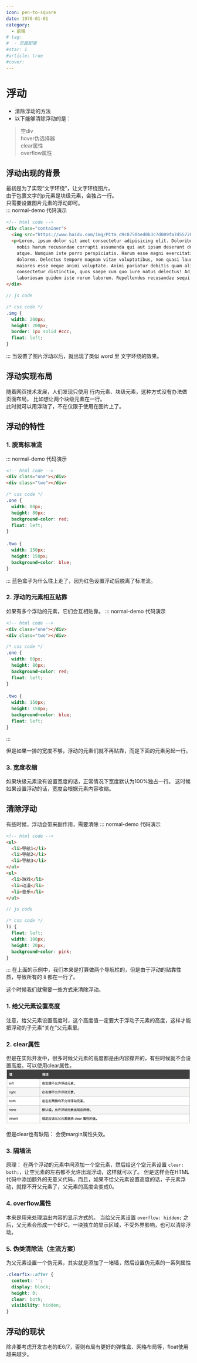 ```yaml
---
icon: pen-to-square
date: 1970-01-01
category:
  - 前端
# tag:
#  - 页面配置
#star: 1
#article: true
#cover: 
---
```

 
# 浮动
+ 清除浮动的方法
+ 以下能够清除浮动的是：  
> 空div  
hover伪选择器  
clear属性  
overflow属性
<!-- more -->
## 浮动出现的背景
最初是为了实现“文字环绕”，让文字环绕图片。  
由于包裹文字的p元素是块级元素，会独占一行。  
只需要设置图片元素的浮动即可。  
::: normal-demo 代码演示

```html
<!-- html code -->
<div class="container">
  <img src="https://www.baidu.com/img/PCtm_d9c8750bed0b3c7d089fa7d55720d6cf.png" alt="我是一个张图片" class="img">
  <p>Lorem, ipsum dolor sit amet consectetur adipisicing elit. Doloribus quos est rerum repellat alias maiores
    nobis harum recusandae corrupti assumenda qui aut ipsam deserunt dolorem modi, culpa hic ex illo repellendus
    atque. Numquam iste porro perspiciatis. Harum esse magni exercitationem, perspiciatis libero soluta quo ea
    dolorem. Delectus tempore magnam vitae voluptatibus, non quasi laudantium, aliquam consequuntur perspiciatis
    maiores esse neque animi voluptate. Animi pariatur debitis quam aliquam recusandae quis ut nisi totam sint
    consectetur distinctio, quos saepe cum quo iure natus delectus! Ad, dolore. Ut temporibus ea autem fugiat
    laboriosam quidem iste rerum laborum. Repellendus recusandae sequi id excepturi alias?</p>
</div>
```

```js
// js code

```

```css
/* css code */
.img {
  width: 200px;
  height: 200px;
  border: 1px solid #ccc;
  float: left;
}
```

:::
当设置了图片浮动以后，就出现了类似 word 里 文字环绕的效果。

## 浮动实现布局
随着网页技术发展，人们发现只使用 行内元素、块级元素，这种方式没有办法做页面布局， 比如想让两个块级元素在一行。  
此时就可以用浮动了，不在仅限于使用在图片上了。

## 浮动的特性

### 1. 脱离标准流
::: normal-demo 代码演示

```html
<!-- html code -->
<div class="one"></div>
<div class="two"></div>
```
```css
/* css code */
.one {
  width: 80px;
  height: 80px;
  background-color: red;
  float: left;
}

.two {
  width: 150px;
  height: 150px;
  background-color: blue;
}
```
:::
蓝色盒子为什么往上走了，因为红色设置浮动后脱离了标准流。

### 2. 浮动的元素相互贴靠
如果有多个浮动的元素，它们会互相贴靠。
::: normal-demo 代码演示

```html
<!-- html code -->
<div class="one"></div>
<div class="two"></div>
```
```css
/* css code */
.one {
  width: 80px;
  height: 80px;
  background-color: red;
  float: left;
}

.two {
  width: 150px;
  height: 150px;
  background-color: blue;
  float: left;
}
```
:::  

但是如果一排的宽度不够，浮动的元素们就不再贴靠，而是下面的元素另起一行。
### 3. 宽度收缩
如果块级元素没有设置宽度的话，正常情况下宽度默认为100%独占一行。 这时候如果设置浮动的话，宽度会根据元素内容收缩。

## 清除浮动
有些时候，浮动会带来副作用，需要清除
::: normal-demo 代码演示

```html
<!-- html code -->
<ul>
  <li>导航1</li>
  <li>导航2</li>
  <li>导航3</li>
</ul>
<ul>
  <li>游戏</li>
  <li>动漫</li>
  <li>音乐</li>
</ul>
```
```js
// js code

```
```css
/* css code */
li {
  float: left;
  width: 100px;
  height: 20px;
  background-color: pink;
}
```
:::
在上面的示例中，我们本来是打算做两个导航栏的，但是由于浮动的贴靠性质，导致所有的 li 都在一行了。

这个时候我们就需要一些方式来清除浮动。

### 1. 给父元素设置高度
注意，给父元素设置高度时，这个高度值一定要大于浮动子元素的高度，这样才能把浮动的子元素“关在”父元素里。

### 2. clear属性
但是在实际开发中，很多时候父元素的高度都是由内容撑开的，有些时候就不会设置高度。可以使用clear属性。
![alt text](assets/浮动/2021-09-18-061612.png)

但是clear也有缺陷： 会使margin属性失效。

### 3. 隔墙法
原理： 在两个浮动的元素中间添加一个空元素，然后给这个空元素设置 `clear: both;`，让空元素的左右都不允许出现浮动，这样就可以了。
但是这样会在HTML代码中添加额外的无意义代码，而且，如果不给父元素设置高度的话，子元素浮动，就撑不开父元素了，父元素的高度会变成0。  

### 4. overflow属性
本来是用来处理溢出内容的显示方式的。
当给父元素设置 `overflow: hidden;` 之后，父元素会形成一个BFC，一块独立的显示区域，不受外界影响，也可以清除浮动。

### 5. 伪类清除法（主流方案）
为父元素设置一个伪元素，其实就是添加了一堵墙，然后设置伪元素的一系列属性
```css
.clearfix::after {
  content: '';
  display: block;
  height: 0;
  clear: both;
  visibility: hidden;
}
```

## 浮动的现状
除非要考虑开发古老的IE6/7，否则布局有更好的弹性盒、网格布局等，float使用越来越少。